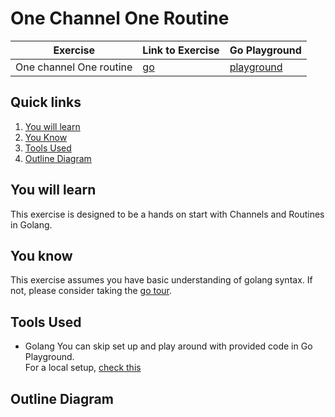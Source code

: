 # One Channel One Routine

| Exercise                  | Link to Exercise                       | Go Playground       |
|---------------------------|----------------------------------------|---------------------|
| One channel One routine   |[go](./main.go)                         | [playground](https://go.dev/play/p/nRYYACFo4br) |

## Quick links
1. [You will learn](#you-will-learn)
2. [You Know](#you-know)
3. [Tools Used](#tools-used)
4. [Outline Diagram](#outline-diagram)


## You will learn
This exercise is designed to be a hands on start with Channels and Routines in Golang.  

## You know
This exercise assumes you have basic understanding of golang syntax.
If not, please consider taking the [go tour](https://go.dev/tour/welcome/1).

## Tools Used
- Golang
You can skip set up and play around with provided code in Go Playground.  
For a local setup, [check this](https://go.dev/doc/install)

## Outline Diagram


